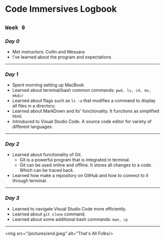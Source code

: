 # Code Immersives Logbook
## **`Week 0`**

### ***Day 0***

* Met instructors: Collin and Mesuara
* I've learned about the program and expectations
---
### ***Day 1***
* Spent morning setting up MacBook
* Learned about terminal/bash common commands: `pwd, ls, cd, mv, mkdir`
* Learned about flags such as `ls -a` that modifies a command to display all files in a directory.
* Learned about MarkDown and its' functionality. It functions as simplified html.
* Introduced to Visual Studio Code. A source code editor for variety of different languages.
---
### ***Day 2***
* Learned about functionality of Git.
  * Git is a powerful program that is integrated in terminal.
  * Git can be used online and offline. It stores all changes to a code. Which can be traced back. 
* Learned how make a repository on GitHub and how to connect to it through terminal. 
---
### ***Day 3***
* Learned to navigate Visual Studio Code more efficiently.
* Learned about `git clone` command.
* Learned about some additional bash commands: `man, cp`
---
<img src="/pictures/end.jpeg" alt="That's All Folks/>
